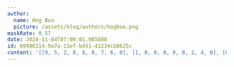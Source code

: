 ```yaml
---
author:
  name: Hog Boo
  picture: /assets/blog/authors/hogboo.png
maskRate: 0.57
date: 2024-11-04T07:00:01.985880
id: 69986114-9a7a-11ef-b451-41234cb8625c
content: '[[9, 5, 2, 0, 8, 0, 7, 6, 0], [1, 0, 0, 0, 0, 0, 2, 4, 0], [0, 0, 0, 0, 0, 0, 0, 5, 1], [0, 0, 0, 7, 0, 0, 0, 3, 0], [6, 2, 3, 0, 1, 0, 0, 7, 9], [0, 4, 0, 0, 3, 9, 5, 0, 2], [3, 0, 4, 0, 0, 0, 0, 0, 7], [0, 6, 0, 0, 0, 0, 0, 9, 4], [0, 8, 0, 4, 9, 3, 0, 2, 0]]'
---
```

